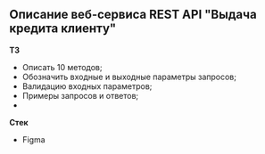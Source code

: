 ## Описание веб-сервиса REST API "Выдача кредита клиенту"

**ТЗ**

- Описать 10 методов;
- Обозначить входные и выходные параметры запросов;
- Валидацию входных параметров;
- Примеры запросов и ответов;
- 


  
**Стек**
- Figma
